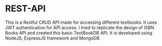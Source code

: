 # REST-API
This is a Restful CRUD API made for accessing different textbooks. It uses JWT authentication for API access. I tried to replicate the design of ISBN Books API and created this basic TextBookDB API. It is developed using NodeJS, ExpressJS framework and MongoDB
